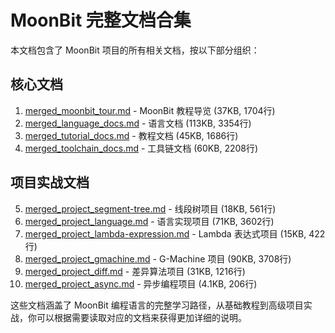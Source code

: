 # MoonBit 完整文档合集

本文档包含了 MoonBit 项目的所有相关文档，按以下部分组织：

## 核心文档

1. [merged_moonbit_tour.md](./merged_moonbit_tour.md) - MoonBit 教程导览 (37KB, 1704行)
2. [merged_language_docs.md](./merged_language_docs.md) - 语言文档 (113KB, 3354行)
3. [merged_tutorial_docs.md](./merged_tutorial_docs.md) - 教程文档 (45KB, 1686行)
4. [merged_toolchain_docs.md](./merged_toolchain_docs.md) - 工具链文档 (60KB, 2208行)

## 项目实战文档

5. [merged_project_segment-tree.md](./merged_project_segment-tree.md) - 线段树项目 (18KB, 561行)
6. [merged_project_language.md](./merged_project_language.md) - 语言实现项目 (71KB, 3602行)
7. [merged_project_lambda-expression.md](./merged_project_lambda-expression.md) - Lambda 表达式项目 (15KB, 422行)
8. [merged_project_gmachine.md](./merged_project_gmachine.md) - G-Machine 项目 (90KB, 3708行)
9. [merged_project_diff.md](./merged_project_diff.md) - 差异算法项目 (31KB, 1216行)
10. [merged_project_async.md](./merged_project_async.md) - 异步编程项目 (4.1KB, 206行)


这些文档涵盖了 MoonBit 编程语言的完整学习路径，从基础教程到高级项目实战，你可以根据需要读取对应的文档来获得更加详细的说明。


